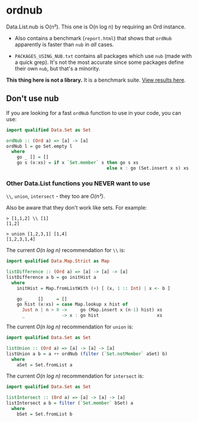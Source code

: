 ordnub
======

Data.List.nub is O(n²). This one is O(n log n) by requiring an Ord instance.

* Also contains a benchmark (`report.html`) that shows that `ordNub` apparently is faster than `nub` in *all* cases.

* `PACKAGES_USING_NUB.txt` contains all packages which use `nub` (made with a quick grep).
It's not the most accurate since some packages define their own `nub`, but that's a minority.

**This thing here is not a library.** It is a benchmark suite. [View results here](https://rawgit.com/nh2/haskell-ordnub/master/report.html).

Don't use nub
-------------

If you are looking for a fast `ordNub` function to use in your code, you can use:

```haskell
import qualified Data.Set as Set

ordNub :: (Ord a) => [a] -> [a]
ordNub l = go Set.empty l
  where
    go _ [] = []
    go s (x:xs) = if x `Set.member` s then go s xs
                                      else x : go (Set.insert x s) xs
```

### Other Data.List functions you NEVER want to use

`\\`, `union`, `intersect` - they too are *O(n²)*.

Also be aware that they don't work like sets. For example:

```
> [1,1,2] \\ [1]
[1,2]

> union [1,2,3,1] [1,4]
[1,2,3,1,4]
```

The current *O(n log n)* recommendation for `\\` is:

```haskell
import qualified Data.Map.Strict as Map

listDifference :: (Ord a) => [a] -> [a] -> [a]
listDifference a b = go initHist a
  where
    initHist = Map.fromListWith (+) [ (x, 1 :: Int) | x <- b ]

    go _    []     = []
    go hist (x:xs) = case Map.lookup x hist of
      Just n | n > 0 ->     go (Map.insert x (n-1) hist) xs
      _              -> x : go hist                      xs
```


The current *O(n log n)* recommendation for `union` is:

```haskell
import qualified Data.Set as Set

listUnion :: (Ord a) => [a] -> [a] -> [a]
listUnion a b = a ++ ordNub (filter (`Set.notMember` aSet) b)
  where
    aSet = Set.fromList a
```


The current *O(n log n)* recommendation for `intersect` is:

```haskell
import qualified Data.Set as Set

listIntersect :: (Ord a) => [a] -> [a] -> [a]
listIntersect a b = filter (`Set.member` bSet) a
  where
    bSet = Set.fromList b
```

